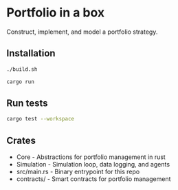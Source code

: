# Portfolio in a box

Construct, implement, and model a portfolio strategy.

## Installation

```bash
./build.sh

cargo run
```

## Run tests

```bash
cargo test --workspace
```

## Crates
- Core - Abstractions for portfolio management in rust
- Simulation - Simulation loop, data logging, and agents
- src/main.rs - Binary entrypoint for this repo
- contracts/ - Smart contracts for portfolio management